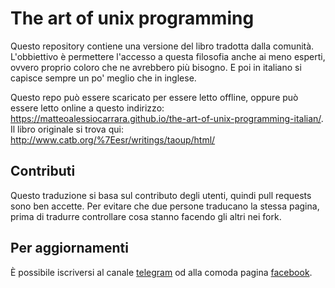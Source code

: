 # The art of unix programming

Questo repository contiene una versione del libro tradotta dalla comunità. L'obbiettivo 
è permettere l'accesso a questa filosofia anche ai meno esperti, ovvero proprio 
coloro che ne avrebbero più bisogno. E poi in italiano si capisce sempre un po' 
meglio che in inglese.

Questo repo può essere scaricato per essere letto offline, oppure può essere letto 
online a questo indirizzo: https://matteoalessiocarrara.github.io/the-art-of-unix-programming-italian/.  
Il libro originale si trova qui: http://www.catb.org/%7Eesr/writings/taoup/html/


## Contributi

Questo traduzione si basa sul contributo degli utenti, quindi pull requests sono 
ben accette. Per evitare che due persone traducano la stessa pagina, prima di 
tradurre controllare cosa stanno facendo gli altri nei fork.


## Per aggiornamenti

È possibile iscriversi al canale [telegram](https://telegram.me/matteoalessiocarrara) 
od alla comoda pagina [facebook](https://www.facebook.com/matteoalessiocarrara).

